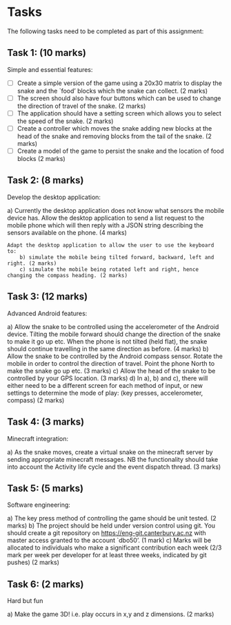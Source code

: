 # Tasks
The following tasks need to be completed as part of this assignment:


## Task 1: (10 marks)
Simple and essential features:

- [ ] Create a simple version of the game using a 20x30 matrix to display the snake and the `food’ blocks which the snake can collect. (2 marks)
- [ ] The screen should also have four buttons which can be used to change the direction of travel of the snake. (2 marks)
- [ ] The application should have a setting screen which allows you to select the speed of the snake. (2 marks)
- [ ] Create a controller which moves the snake adding new blocks at the head of the snake and removing blocks from the tail of the snake. (2 marks)
- [ ] Create a model of the game to persist the snake and the location of food blocks (2 marks)

## Task 2: (8 marks)
Develop the desktop application:

a)
    Currently the desktop application does not know what sensors the mobile device has.  Allow the desktop application to send a list request to the mobile phone which will then reply with a JSON string describing the sensors available on the phone. (4 marks)

    Adapt the desktop application to allow the user to use the keyboard to:
        b) simulate the mobile being tilted forward, backward, left and right. (2 marks)
        c) simulate the mobile being rotated left and right, hence changing the compass heading. (2 marks)

## Task 3: (12 marks)
Advanced Android features:

a)
    Allow the snake to be controlled using the accelerometer of the Android device.  Tilting the mobile forward should change the direction of the snake to make it go up etc. When the phone is not tilted (held flat), the snake should continue travelling in the same direction as before. (4 marks)
b)
    Allow the snake to be controlled by the Android compass sensor.  Rotate the mobile in order to control the direction of travel.  Point the phone North to make the snake go up etc. (3 marks)
c)
    Allow the head of the snake to be controlled by your GPS location. (3 marks)
d)
    In a), b) and c), there will either need to be a different screen for each method of input, or new settings to determine the mode of play: (key presses, accelerometer, compass) (2 marks)

## Task 4: (3 marks)
Minecraft integration:

a)
    As the snake moves, create a virtual snake on the minecraft server by sending appropriate minecraft messages. NB the functionality should take into account the Activity life cycle and the event dispatch thread. (3 marks)

## Task 5: (5 marks)
Software engineering:

a)
    The key press method of controlling the game should be unit tested. (2 marks)
b)
    The project should be held under version control using git.  You should create a git repository on https://eng-git.canterbury.ac.nz with master access granted to the account `dbo50’. (1 mark)
c)
    Marks will be allocated to individuals who make a significant contribution each week (2/3 mark per week per developer for at least three weeks, indicated by git pushes) (2 marks)

## Task 6: (2 marks)
Hard but fun

a)
    Make the game 3D! i.e. play occurs in x,y and z dimensions. (2 marks)